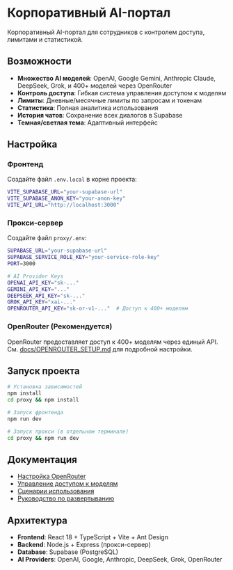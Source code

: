 # Корпоративный AI-портал

Корпоративный AI-портал для сотрудников с контролем доступа, лимитами и статистикой.

## Возможности

- **Множество AI моделей**: OpenAI, Google Gemini, Anthropic Claude, DeepSeek, Grok, и 400+ моделей через OpenRouter
- **Контроль доступа**: Гибкая система управления доступом к моделям
- **Лимиты**: Дневные/месячные лимиты по запросам и токенам
- **Статистика**: Полная аналитика использования
- **История чатов**: Сохранение всех диалогов в Supabase
- **Темная/светлая тема**: Адаптивный интерфейс

## Настройка

### Фронтенд

Создайте файл `.env.local` в корне проекта:

```bash
VITE_SUPABASE_URL="your-supabase-url"
VITE_SUPABASE_ANON_KEY="your-anon-key"
VITE_API_URL="http://localhost:3000"
```

### Прокси-сервер

Создайте файл `proxy/.env`:

```bash
SUPABASE_URL="your-supabase-url"
SUPABASE_SERVICE_ROLE_KEY="your-service-role-key"
PORT=3000

# AI Provider Keys
OPENAI_API_KEY="sk-..."
GEMINI_API_KEY="..."
DEEPSEEK_API_KEY="sk-..."
GROK_API_KEY="xai-..."
OPENROUTER_API_KEY="sk-or-v1-..."  # Доступ к 400+ моделям
```

### OpenRouter (Рекомендуется)

OpenRouter предоставляет доступ к 400+ моделям через единый API. См. [docs/OPENROUTER_SETUP.md](docs/OPENROUTER_SETUP.md) для подробной настройки.

## Запуск проекта

```bash
# Установка зависимостей
npm install
cd proxy && npm install

# Запуск фронтенда
npm run dev

# Запуск прокси (в отдельном терминале)
cd proxy && npm run dev
```

## Документация

- [Настройка OpenRouter](docs/OPENROUTER_SETUP.md)
- [Управление доступом к моделям](docs/MODEL_ACCESS_IMPLEMENTATION.md)
- [Сценарии использования](docs/USAGE_SCENARIOS.md)
- [Руководство по развертыванию](docs/DEPLOYMENT_GUIDE.md)

## Архитектура

- **Frontend**: React 18 + TypeScript + Vite + Ant Design
- **Backend**: Node.js + Express (прокси-сервер)
- **Database**: Supabase (PostgreSQL)
- **AI Providers**: OpenAI, Google, Anthropic, DeepSeek, Grok, OpenRouter

